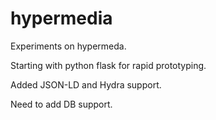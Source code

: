 # hypermedia
Experiments on hypermeda.

Starting with python flask for rapid prototyping.

Added JSON-LD and Hydra support.

Need to add DB support.
